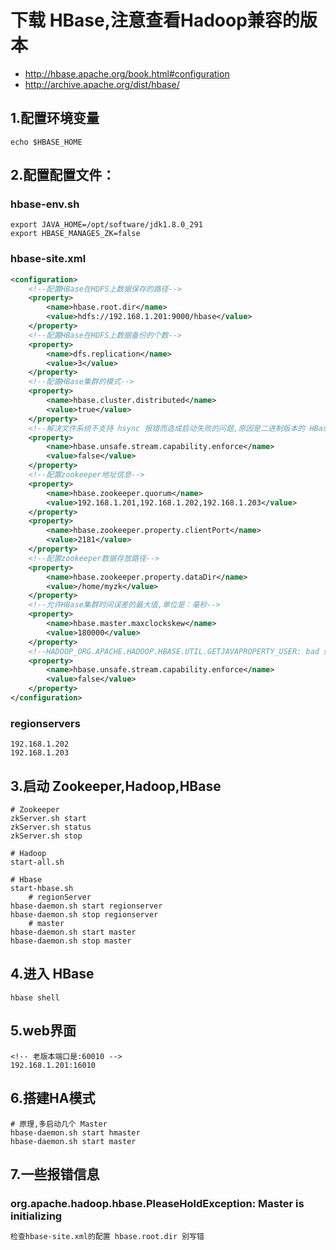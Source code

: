 # 下载 HBase,注意查看Hadoop兼容的版本
- http://hbase.apache.org/book.html#configuration
- http://archive.apache.org/dist/hbase/

## 1.配置环境变量
```shell script
echo $HBASE_HOME
```
## 2.配置配置文件：
### hbase-env.sh
```shell script
export JAVA_HOME=/opt/software/jdk1.8.0_291
export HBASE_MANAGES_ZK=false
```
### hbase-site.xml
```xml
<configuration>
	<!--配置HBase在HDFS上数据保存的路径-->
	<property>
		<name>hbase.root.dir</name>
		<value>hdfs://192.168.1.201:9000/hbase</value>
	</property>
	<!--配置HBase在HDFS上数据备份的个数-->
	<property>
		<name>dfs.replication</name>
		<value>3</value>
	</property>
	<!--配置HBase集群的模式-->
	<property>
		<name>hbase.cluster.distributed</name>
		<value>true</value>
	</property>
	<!--解决文件系统不支持 hsync 报错而造成启动失败的问题,原因是二进制版本的 HBase 编译环境是 Hadoop2.x,而 Hadoop2.x 版本不支持 hsync-->
	<property>
		<name>hbase.unsafe.stream.capability.enforce</name>
		<value>false</value>
	</property>
	<!--配置zookeeper地址信息-->
	<property>
		<name>hbase.zookeeper.quorum</name>
		<value>192.168.1.201,192.168.1.202,192.168.1.203</value>
	</property>
	<property>
		<name>hbase.zookeeper.property.clientPort</name>
		<value>2181</value>
	</property>
	<!--配置zookeeper数据存放路径-->
	<property>
		<name>hbase.zookeeper.property.dataDir</name>
		<value>/home/myzk</value>
	</property>
	<!--允许HBase集群时间误差的最大值,单位是：毫秒-->
	<property>
		<name>hbase.master.maxclockskew</name>
		<value>180000</value>
	</property>
	<!--HADOOP_ORG.APACHE.HADOOP.HBASE.UTIL.GETJAVAPROPERTY_USER: bad substitution-->
	<property>
		<name>hbase.unsafe.stream.capability.enforce</name>
		<value>false</value>
	</property>
</configuration>
```
### regionservers
```shell script
192.168.1.202
192.168.1.203
```
## 3.启动 Zookeeper,Hadoop,HBase
```shell script
# Zookeeper
zkServer.sh start
zkServer.sh status
zkServer.sh stop

# Hadoop
start-all.sh

# Hbase
start-hbase.sh
	# regionServer
hbase-daemon.sh start regionserver
hbase-daemon.sh stop regionserver
	# master
hbase-daemon.sh start master
hbase-daemon.sh stop master
```
## 4.进入 HBase
```shell script
hbase shell
```
## 5.web界面
```http
<!-- 老版本端口是:60010 -->
192.168.1.201:16010 
```
## 6.搭建HA模式
```shell script
# 原理,多启动几个 Master
hbase-daemon.sh start hmaster
hbase-daemon.sh start master
```
## 7.一些报错信息
### org.apache.hadoop.hbase.PleaseHoldException: Master is initializing
```txt
检查hbase-site.xml的配置 hbase.root.dir 别写错
```